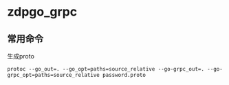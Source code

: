 # zdpgo_grpc

## 常用命令
生成proto
```shell
protoc --go_out=. --go_opt=paths=source_relative --go-grpc_out=. --go-grpc_opt=paths=source_relative password.proto
```
